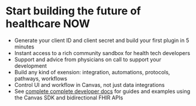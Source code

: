 # Start building the future of healthcare NOW
- Generate your client ID and client secret and build your first plugin in 5 minutes
- Instant access to a rich community sandbox for health tech developers
- Support and advice from physicians on call to support your development
- Build any kind of exension: integration, automations, protocols, pathways, workflows
- Control UI and workflow in Canvas, not just data integrations
- See [complete complete developer docs](https://docs.canvasmedical.com) for guides and examples using the Canvas SDK and bidirectional FHIR APIs
